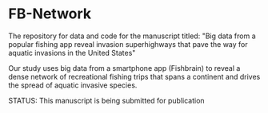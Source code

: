 # FB-Network
The repository for data and code for the manuscript titled:
"Big data from a popular fishing app reveal invasion superhighways that pave the way for aquatic invasions in the United States"

Our study uses big data from a smartphone app (Fishbrain) to reveal a dense network of recreational fishing trips that spans a continent and drives the spread of aquatic invasive species.

STATUS:
This manuscript is being submitted for publication 
